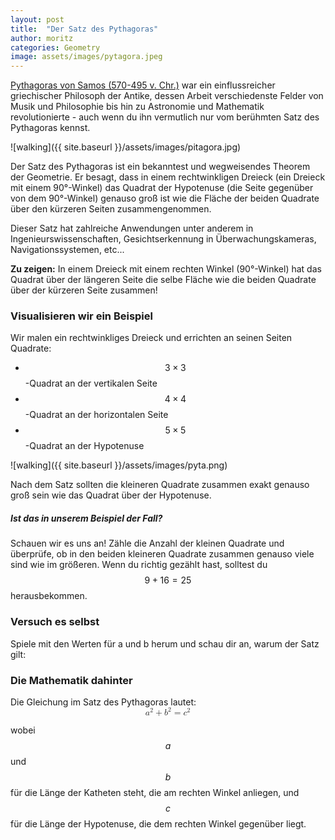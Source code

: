 ```yaml
---
layout: post
title:  "Der Satz des Pythagoras"
author: moritz
categories: Geometry
image: assets/images/pytagora.jpeg
---
```

[Pythagoras von Samos (570-495 v. Chr.)](https://de.wikipedia.org/wiki/Pythagoras) war ein einflussreicher griechischer Philosoph der Antike, dessen Arbeit verschiedenste Felder von Musik und Philosophie bis hin zu Astronomie und Mathematik revolutionierte - auch wenn du ihn vermutlich nur vom berühmten Satz des Pythagoras kennst. 

![walking]({{ site.baseurl }}/assets/images/pitagora.jpg)

Der Satz des Pythagoras ist ein bekanntest und wegweisendes Theorem der Geometrie. Er besagt, dass in einem rechtwinkligen Dreieck (ein Dreieck mit einem 90°-Winkel) das Quadrat der Hypotenuse (die Seite gegenüber von dem 90°-Winkel) genauso groß ist wie die Fläche der beiden Quadrate über den kürzeren Seiten zusammengenommen.

Dieser Satz hat zahlreiche Anwendungen unter anderem in Ingenieurswissenschaften, Gesichtserkennung in Überwachungskameras, Navigationssystemen, etc...

**Zu zeigen:** In einem Dreieck mit einem rechten Winkel (90°-Winkel) hat das Quadrat über der längeren Seite die selbe Fläche wie die beiden Quadrate über der kürzeren Seite zusammen!

### Visualisieren wir ein Beispiel
Wir malen ein rechtwinkliges Dreieck und errichten an seinen Seiten Quadrate:
- $$3 \times 3$$-Quadrat an der vertikalen Seite
- $$4 \times 4$$-Quadrat an der horizontalen Seite
- $$5 \times 5$$-Quadrat an der Hypotenuse

![walking]({{ site.baseurl }}/assets/images/pyta.png)

Nach dem Satz sollten die kleineren Quadrate zusammen exakt genauso groß sein wie das Quadrat über der Hypotenuse.

##### Ist das in unserem Beispiel der Fall?
Schauen wir es uns an! Zähle die Anzahl der kleinen Quadrate und überprüfe, ob in den beiden kleineren Quadrate zusammen genauso viele sind wie im größeren.
Wenn du richtig gezählt hast, solltest du $$9 + 16 = 25$$ herausbekommen.

### Versuch es selbst
Spiele mit den Werten für a und b herum und schau dir an, warum der Satz gilt:
<div id="observablehq-21c7f424">
  <div class="observablehq-viewof-a"></div>
  <div class="observablehq-viewof-b"></div>
  <div class="observablehq-canvas"></div>
  <div class="observablehq-blla"></div>
</div>
<script type="module">
  import {Runtime, Inspector} from "https://cdn.jsdelivr.net/npm/@observablehq/runtime@4/dist/runtime.js";
  import define from "https://api.observablehq.com/@864af2bf64442aa6/untitled.js?v=3";
  (new Runtime).module(define, name => {
    if (name === "viewof a") return Inspector.into("#observablehq-21c7f424 .observablehq-viewof-a")();
    if (name === "viewof b") return Inspector.into("#observablehq-21c7f424 .observablehq-viewof-b")();
    if (name === "canvas") return Inspector.into("#observablehq-21c7f424 .observablehq-canvas")();
    if (name === "blla") return Inspector.into("#observablehq-21c7f424 .observablehq-blla")();
  });
</script>

### Die Mathematik dahinter
Die Gleichung im Satz des Pythagoras lautet:
<math display="block" xmlns="http://www.w3.org/1998/Math/MathML">
  <mrow>
    <msup>
      <mi>a</mi>
      <mn>2</mn>
    </msup>
    <mo>+</mo>
    <msup>
      <mi>b</mi>
      <mn>2</mn>
    </msup>
    <mo>=</mo>
    <msup>
      <mi>c</mi>
      <mn>2</mn>
    </msup>
  </mrow>
</math>

wobei $$a$$ und $$b$$ für die Länge der Katheten steht, die am rechten Winkel anliegen, und $$c$$ für die Länge der Hypotenuse, die dem rechten Winkel gegenüber liegt.